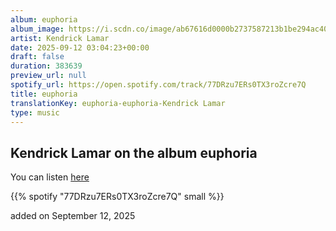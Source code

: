 ```yaml
---
album: euphoria
album_image: https://i.scdn.co/image/ab67616d0000b2737587213b1be294ac4000f648
artist: Kendrick Lamar
date: 2025-09-12 03:04:23+00:00
draft: false
duration: 383639
preview_url: null
spotify_url: https://open.spotify.com/track/77DRzu7ERs0TX3roZcre7Q
title: euphoria
translationKey: euphoria-euphoria-Kendrick Lamar
type: music
---
```



## Kendrick Lamar on the album euphoria

You can listen [here](https://open.spotify.com/track/77DRzu7ERs0TX3roZcre7Q)

{{% spotify "77DRzu7ERs0TX3roZcre7Q" small %}}

added on September 12, 2025